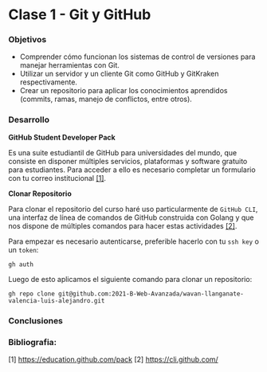 # Clase 1 - Git y GitHub

### Objetivos
-  Comprender cómo funcionan los sistemas de control de versiones para manejar herramientas con Git. 
-  Utilizar un servidor y un cliente Git como GitHub y GitKraken respectivamente.  
-  Crear un repositorio para aplicar los conocimientos aprendidos (commits, ramas, manejo de conflictos, entre otros). 
### Desarrollo

**GitHub Student Developer Pack**

Es una suite estudiantil de GitHub para universidades del mundo, que consiste en disponer múltiples servicios, plataformas y software gratuito para estudiantes. Para acceder a ello es necesario completar un formulario con tu correo institucional [[1]](#1).

**Clonar Repositorio**

Para clonar el repositorio del curso haré uso particularmente de `GitHub CLI`, una interfaz de línea de comandos de GitHub construida con Golang y que nos dispone de múltiples comandos para hacer estas actividades [[2]](#2).

Para empezar es necesario autenticarse, preferible hacerlo con tu `ssh key` o un `token`:
```
gh auth
```

Luego de esto aplicamos el siguiente comando para clonar un repositorio:
```
gh repo clone git@github.com:2021-B-Web-Avanzada/wavan-llanganate-valencia-luis-alejandro.git
```


### Conclusiones


### Bibliografia:
<a id="1">[1]</a>  https://education.github.com/pack
<a id="2">[2]</a> https://cli.github.com/
